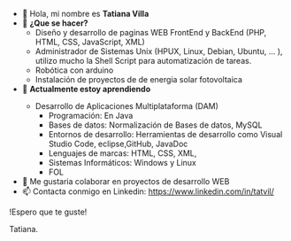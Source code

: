 <ul>
      <li> 👋 Hola, mi nombre es <b>Tatiana Villa</b>
      <li> 👀 <b>¿Que se hacer?</b>
<ul>
      <li> Diseño y desarrollo de paginas WEB FrontEnd y BackEnd (PHP, HTML, CSS, JavaScript, XML)
      <li> Administrador de Sistemas Unix (HPUX, Linux, Debian, Ubuntu, ... ), utilizo mucho la Shell Script para automatización de tareas.
      <li> Robótica con arduino </li>
      <li> Instalación de proyectos de de energia solar fotovoltaica</li>
</ul>
      <li> 🌱 <b>Actualmente estoy aprendiendo </b> </li>
<ul>
      <li> Desarrollo de Aplicaciones Multiplataforma (DAM)
            <ul>
                  <li>Programación: En Java</li>
                  <li>Bases de datos: Normalización de Bases de datos, MySQL</li>
                  <li>Entornos de desarrollo: Herramientas de desarrollo como Visual Studio Code, eclipse,GitHub, JavaDoc </li>
                  <li>Lenguajes de marcas: HTML, CSS, XML, </li>
                  <li>Sistemas Informáticos: Windows y Linux</li>
                  <li>FOL</li>
            </ul>
      </li>
</ul>
<li> 💞️ Me gustaria colaborar en proyectos de desarrollo WEB </li>
<li> 📫 Contacta conmigo en Linkedin: <a href="https://www.linkedin.com/in/tatvil/">https://www.linkedin.com/in/tatvil/</a> </li>
</ul>

!Espero que te guste!

Tatiana.
<!---
tatvil/tatvil is a ✨ special ✨ repository because its `README.md` (this file) appears on your GitHub profile.
You can click the Preview link to take a look at your changes.
--->
